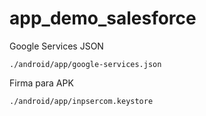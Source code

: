 # app_demo_salesforce


Google Services JSON
```
./android/app/google-services.json
```

Firma para APK
```
./android/app/inpsercom.keystore
```
